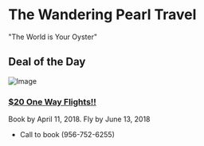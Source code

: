 # The Wandering Pearl Travel
"The World is Your Oyster"


## **Deal of the Day**

![Image](https://www.underconsideration.com/brandnew/archives/frontier_airlines_logo_detail.png)

### [$20 One Way Flights!!](https://www.flyfrontier.com/)
Book by April 11, 2018. Fly by June 13, 2018
- Call to book (956-752-6255)




